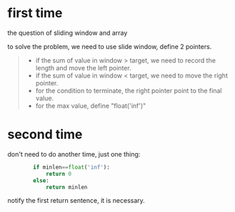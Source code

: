 # first time
the question of sliding window and array

to solve the problem, we need to use slide window, define 2 pointers.

>+ if the sum of value in window > target, we need to record the length and move the left pointer.
>+ if the sum of value in window < target, we need to move the right pointer.
>+ for the condition to terminate, the right pointer point to the final value.
>+ for the max value, define "float('inf')"

# second time

don't need to do another time, just one thing:
```python
        if minlen==float('inf'):
            return 0
        else:
            return minlen
```
notify the first return sentence, it is necessary.